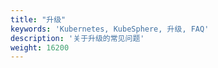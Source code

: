 ```yaml
---
title: "升级"
keywords: 'Kubernetes, KubeSphere, 升级, FAQ'
description: '关于升级的常见问题'
weight: 16200
---
```

